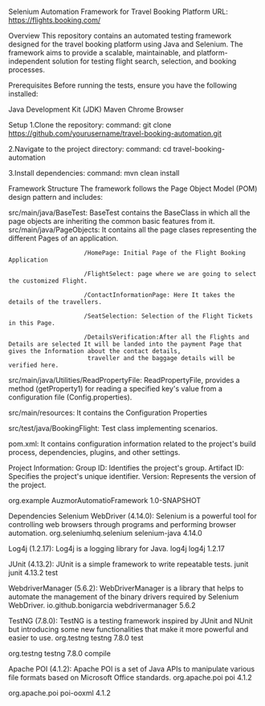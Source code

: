 Selenium Automation Framework for 
    Travel Booking Platform
URL: https://flights.booking.com/

Overview
This repository contains an automated testing framework designed for the travel booking platform using Java and Selenium. The framework aims to provide a scalable,
maintainable, and platform-independent solution for testing flight search, selection, and booking processes.

Prerequisites
Before running the tests, ensure you have the following installed:

Java Development Kit (JDK)
Maven
Chrome Browser

Setup
1.Clone the repository:
command: git clone https://github.com/yourusername/travel-booking-automation.git

2.Navigate to the project directory:
command: cd travel-booking-automation

3.Install dependencies:
command: mvn clean install

Framework Structure
The framework follows the Page Object Model (POM) design pattern and includes:

src/main/java/BaseTest: BaseTest contains the BaseClass in which all the page objects are inheriting the common basic features from it.
src/main/java/PageObjects: It contains all the page clases representing the different Pages of an application.

                         /HomePage: Initial Page of the Flight Booking Application
                         
                         /FlightSelect: page where we are going to select the customized Flight.
                         
                         /ContactInformationPage: Here It takes the details of the travellers.
                         
                         /SeatSelection: Selection of the Flight Tickets in this Page.
                         
                         /DetailsVerification:After all the Flights and Details are selected It will be landed into the payment Page that gives the Information about the contact details,
                          traveller and the baggage details will be verified here.
                          
src/main/java/Utilities/ReadPropertyFile: ReadPropertyFile, provides a method (getProperty1) for reading a specified key's value from a configuration file (Config.properties).

src/main/resources: It contains the Configuration Properties

src/test/java/BookingFlight: Test class implementing scenarios.

pom.xml: It contains configuration information related to the project's build process, dependencies, plugins, and other settings. 

Project Information:
Group ID: Identifies the project's group.
Artifact ID: Specifies the project's unique identifier.
Version: Represents the version of the project.

<groupId>org.example</groupId>
    <artifactId>AuzmorAutomatioFramework</artifactId>
    <version>1.0-SNAPSHOT</version>

Dependencies
Selenium WebDriver (4.14.0):
Selenium is a powerful tool for controlling web browsers through programs and performing browser automation.
<dependency>
    <groupId>org.seleniumhq.selenium</groupId>
    <artifactId>selenium-java</artifactId>
    <version>4.14.0</version>
</dependency>


Log4j (1.2.17):
Log4j is a logging library for Java.
<dependency>
    <groupId>log4j</groupId>
    <artifactId>log4j</artifactId>
    <version>1.2.17</version>
</dependency>


JUnit (4.13.2):
JUnit is a simple framework to write repeatable tests.
<dependency>
    <groupId>junit</groupId>
    <artifactId>junit</artifactId>
    <version>4.13.2</version>
    <scope>test</scope>
</dependency>


WebdriverManager (5.6.2):
WebDriverManager is a library that helps to automate the management of the binary drivers required by Selenium WebDriver.
<dependency>
    <groupId>io.github.bonigarcia</groupId>
    <artifactId>webdrivermanager</artifactId>
    <version>5.6.2</version>
</dependency>


TestNG (7.8.0):
TestNG is a testing framework inspired by JUnit and NUnit but introducing some new functionalities that make it more powerful and easier to use.
<dependency>
    <groupId>org.testng</groupId>
    <artifactId>testng</artifactId>
    <version>7.8.0</version>
    <scope>test</scope>
</dependency>

<dependency>
    <groupId>org.testng</groupId>
    <artifactId>testng</artifactId>
    <version>7.8.0</version>
    <scope>compile</scope>
</dependency>


Apache POI (4.1.2):
Apache POI is a set of Java APIs to manipulate various file formats based on Microsoft Office standards.
<dependency>
    <groupId>org.apache.poi</groupId>
    <artifactId>poi</artifactId>
    <version>4.1.2</version>
</dependency>

<dependency>
    <groupId>org.apache.poi</groupId>
    <artifactId>poi-ooxml</artifactId>
    <version>4.1.2</version>
</dependency>








